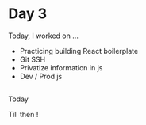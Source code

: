 # Day 3

Today, I worked on ...
- Practicing building React boilerplate
- Git SSH
- Privatize information in js
- Dev / Prod js

## 
Today 

Till then !